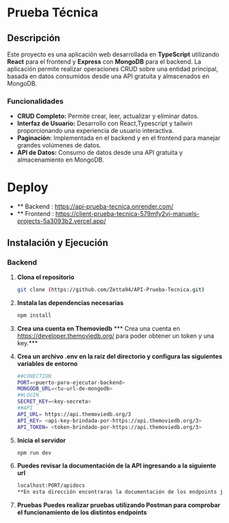 # Prueba Técnica 

## Descripción

Este proyecto es una aplicación web desarrollada en **TypeScript** utilizando **React** para el frontend y **Express** con **MongoDB** para el backend. La aplicación permite realizar operaciones CRUD sobre una entidad principal, basada en datos consumidos desde una API gratuita y almacenados en MongoDB. 

### Funcionalidades

- **CRUD Completo:** Permite crear, leer, actualizar y eliminar datos.
- **Interfaz de Usuario:** Desarrollo con React,Typescript y tailwin proporcionando una experiencia de usuario interactiva.
- **Paginación:** Implementada en el backend y en el frontend para manejar grandes volúmenes de datos.
- **API de Datos:** Consumo de datos desde una API gratuita y almacenamiento en MongoDB.

# Deploy

- ** Backend : https://api-prueba-tecnica.onrender.com/
- ** Frontend : https://client-prueba-tecnica-579mfy2vj-manuels-projects-5a3093b2.vercel.app/

## Instalación y Ejecución

### Backend

1. **Clona el repositorio**

   ```bash
   git clone (https://github.com/Zetta94/API-Prueba-Tecnica.git)

2. **Instala las dependencias necesarias**
   ```bash
   npm install
3. **Crea una cuenta en Themoviedb**
   *** Crea una cuenta en https://developer.themoviedb.org/ para poder obtener un token y una key.***
4. **Crea un archivo .env en la raíz del directorio y configura las siguientes variables de entorno**
   ```bash
   ##CONECTION
   PORT=<puerto-para-ejecutar-backend>
   MONGODB_URL=<tu-url-de-mongodb>
   ##LOGIN
   SECRET_KEY=<key-secreta>
   ##API
   API_URL= https://api.themoviedb.org/3
   API_KEY= <api-key-brindada-por-https://api.themoviedb.org/3>
   API_TOKEN= <token-brindado-por-https://api.themoviedb.org/3>
5. **Inicia el servidor**
   ```bash
   npm run dev
6. **Puedes revisar la documentación de la API ingresando a la siguiente url**
   ```bash
   localhost:PORT/apidocs
   **En esta dirección encontraras la documentación de los endpoints junto con los modelos diseñados**
7. **Pruebas**
   **Puedes realizar pruebas utilizando Postman para comprobar el funcionamiento de los distintos endpoints**

   
